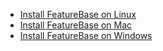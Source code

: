 * [Install FeatureBase on Linux](/docs/community/fbcom-install-linux-source)
* [Install FeatureBase on Mac](/docs/community/fbcom-install-mac)
* [Install FeatureBase on Windows](/docs/community/fbcom-install-windows)
